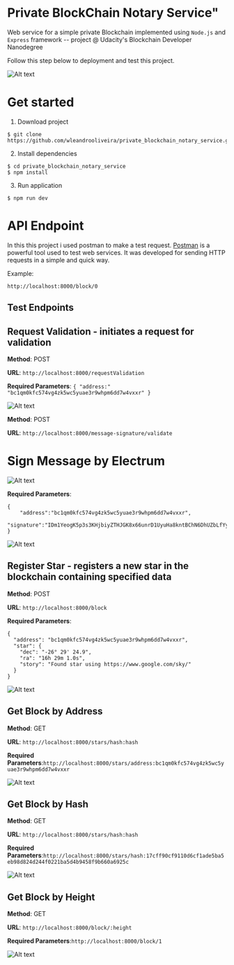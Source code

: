 # Private BlockChain Notary Service"

Web service for a simple private Blockchain implemented using `Node.js` and `Express` framework  -- project @ Udacity's Blockchain Developer Nanodegree

Follow this step below to deployment and test this project.


![Alt text](https://github.com/wleandrooliveira/private_blockchain_notary_service/blob/master/src/images/shutterstock_749922058.jpg)

# Get started

1) Download project

```
$ git clone https://github.com/wleandrooliveira/private_blockchain_notary_service.git
```
2) Install dependencies

```
$ cd private_blockchain_notary_service
$ npm install
```
3) Run application

```
$ npm run dev
```

# API Endpoint 

In this this project i used postman to make a test request.
[Postman](https://www.getpostman.com) is a powerful tool used to test web services. It was developed for sending HTTP requests in a simple and quick way.

Example:
```
http://localhost:8000/block/0
```
## Test Endpoints

## Request Validation - initiates a request for validation

**Method**: POST

**URL**: ```http://localhost:8000/requestValidation```

**Required Parameters**: ```{ "address:" "bc1qm0kfc574vg4zk5wc5yuae3r9whpm6dd7w4vxxr" } ```


![Alt text](https://github.com/wleandrooliveira/private_blockchain_notary_service/blob/master/src/images/requestValidadtion.PNG)


**Method**: POST

**URL**: ```http://localhost:8000/message-signature/validate```

# Sign Message by Electrum

![Alt text](https://github.com/wleandrooliveira/private_blockchain_notary_service/blob/master/src/images/signatureElectrum.PNG)

**Required Parameters**:
```
{
	"address":"bc1qm0kfc574vg4zk5wc5yuae3r9whpm6dd7w4vxxr",
	"signature":"IDm1YeogK5p3s3KHjbiyZTHJGK8x66unrD1UyuHa8kntBChN6DhUZbLfYyYIsfEiSjtroLhY1K/syL7FdgTmzUw="
}
```


![Alt text](https://github.com/wleandrooliveira/private_blockchain_notary_service/blob/master/src/images/message_signature.PNG)

## Register Star - registers a new star in the blockchain containing specified data

**Method**: POST

**URL**: ```http://localhost:8000/block```

**Required Parameters**:
```
{
  "address": "bc1qm0kfc574vg4zk5wc5yuae3r9whpm6dd7w4vxxr",
  "star": {
    "dec": "-26° 29' 24.9",
    "ra": "16h 29m 1.0s",
    "story": "Found star using https://www.google.com/sky/"
  }
}

```
![Alt text](https://github.com/wleandrooliveira/private_blockchain_notary_service/blob/master/src/images/createBlock.PNG)

## Get Block by Address

**Method**: GET

**URL**: ```http://localhost:8000/stars/hash:hash```

**Required Parameters**:```http://localhost:8000/stars/address:bc1qm0kfc574vg4zk5wc5yuae3r9whpm6dd7w4vxxr```


![Alt text](https://github.com/wleandrooliveira/private_blockchain_notary_service/blob/master/src/images/getblockbyAdress.PNG)

## Get Block by Hash

**Method**: GET

**URL**: ```http://localhost:8000/stars/hash:hash```

**Required Parameters**:```http://localhost:8000/stars/hash:17cff90cf9110d6cf1ade5ba5eb98d824d244f0221ba5d4b9458f9b660a6925c```


![Alt text](https://github.com/wleandrooliveira/private_blockchain_notary_service/blob/master/src/images/getblockbyhash.PNG)

## Get Block by Height

**Method**: GET

**URL**: ```http://localhost:8000/block/:height```

**Required Parameters**:```http://localhost:8000/block/1```


![Alt text](https://github.com/wleandrooliveira/private_blockchain_notary_service/blob/master/src/images/getblockbyheight.PNG)

